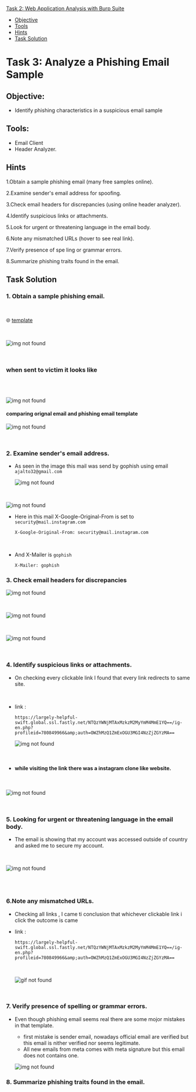 [Task 2: Web Application Analysis with Burp Suite](#task-2-web-application-analysis-with-burp-suite)
- [Objective](#objective)
- [Tools](#tools)
- [Hints](#hints)
- [Task Solution](#task-solution)


# Task 3: Analyze a Phishing Email Sample

## Objective: 
-  Identify phishing characteristics in a suspicious email sample

  ## Tools:
- Email Client
- Header Analyzer.

## Hints

1.Obtain a sample phishing email (many free samples online).

2.Examine sender's email address for spoofing.

3.Check email headers for discrepancies (using online header analyzer).

4.Identify suspicious links or attachments.

5.Look for urgent or threatening language in the email body.

6.Note any mismatched URLs (hover to see real link).

7.Verify presence of spe ling or grammar errors.

8.Summarize phishing traits found in the email.

## Task Solution

### 1. Obtain a sample phishing email.
<br>

 🌐 [template](https://th3nobody.github.io/cybersecurity/task-3/assets/templats.html) 
 
 <br>

![img not found](assets/template-sample.png)

<br>

### when sent to victim it looks like
  
  <br><br>
  
  ![img not found](assets/mail-sample.png) 



  #### comparing orignal email and phishing email template




  ![img not found](assets/compare.png) 
  
  
  
  <br>

### 2. Examine sender's email address.

- As seen in the image this mail was send by gophish using email `ajalto32@gmail.com`

   ![img not found](assets/header.png)
  
<br>

  ![img not found](assets/origin.png)

- Here in this mail X-Google-Original-From is set to  `security@mail.instagram.com`
  

      X-Google-Original-From: security@mail.instagram.com

  <br>

- And X-Mailer is `gophish`


      X-Mailer: gophish
  

### 3. Check email headers for discrepancies

 ![img not found](assets/del-info.png)

 <br>

 ![img not found](assets/relay-info.png)

<br>


   ![img not found](assets/analysis.png)

 <br>


### 4. Identify suspicious links or attachments.

- On checking every clickable link I found that every link redirects to same site.


<br> 
  
- link :

      https://largely-helpful-swift.global.ssl.fastly.net/NTQzYWNjMTAxMzkzM2MyYmM4MmE1YQ==/ig-en.php?profileid=780849966&amp;auth=OWZhMzQ1ZmExOGU3MGI4NzZjZGYzMA==

   ![img not found](assets/email-link.png)

  <br>

- #### while visiting the link there was a instagram clone like website.

  <br>

 ![img not found](assets/link.png)  

 <br>


 ### 5. Looking for urgent or threatening language in the email body.

 - The email is showing that my account was accessed outside of country and asked me to secure my account.
   

    <br>

 ![img not found](assets/urg.png)  

 <br><br>

 ### 6.Note any mismatched URLs.

- Checking all links , I came ti conclusion that whichever clickable link i click the outcome is came

- link :

      https://largely-helpful-swift.global.ssl.fastly.net/NTQzYWNjMTAxMzkzM2MyYmM4MmE1YQ==/ig-en.php?profileid=780849966&amp;auth=OWZhMzQ1ZmExOGU3MGI4NzZjZGYzMA==

  <br>

  ![gif not found](assets/link.gif)

  <br>

### 7. Verify presence of spelling or grammar errors.

- Even though phishing email seems real there are some mojor mistakes in that template.
  - first mistake is sender email, nowadays official email are verified but this email is nither verified nor seems legitimate.
  - All new emails from meta comes with meta signature but this email does not contains one.
  

  ![img not found](assets/compare.png)


### 8. Summarize phishing traits found in the email.




  

  
   
 


